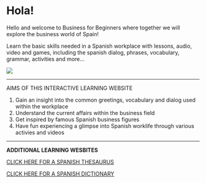 <h1>Hola!</h1>
<p>Hello and welcome to Business for Beginners where together we will explore the business world of Spain!</p>
<p>Learn the basic skills needed in a Spanish workplace with lessons, audio, video and games, including the spanish dialog, phrases, vocabulary, grammar, activities and more...</p>

<img src="http://blogcdn.unispain.com/wp-content/uploads/2015/04/Business-Practice-in-Spain.jpg">

<hr />
<p>AIMS OF THIS INTERACTIVE LEARNING WEBSITE</p>
<ol>
<li>Gain an insight into the common greetings, vocabulary and dialog used within the workplace</li>
<li>Understand the current affairs within the business field</li>
<li>Get inspired by famous Spanish business figures</li>
<li>Have fun experiencing a glimpse into Spanish worklife through various activies and videos</li>
</ol>
<hr>
<p> <strong> ADDITIONAL LEARNING WESBITES </strong>
</p>
 <a href="https://www.lenguaje.com/herramientasV2/sinonimos_EN.html////"> CLICK HERE FOR A SPANISH THESAURUS </a>
 <p>
<a href="https://www.spanishdict.com/////"> CLICK HERE FOR A SPANISH DICTIONARY </a>
  </p>
 
